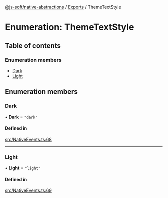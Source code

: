 [@js-soft/native-abstractions](../README.md) / [Exports](../modules.md) / ThemeTextStyle

# Enumeration: ThemeTextStyle

## Table of contents

### Enumeration members

- [Dark](ThemeTextStyle.md#dark)
- [Light](ThemeTextStyle.md#light)

## Enumeration members

### Dark

• **Dark** = `"dark"`

#### Defined in

[src/NativeEvents.ts:68](https://github.com/js-soft/ts-native-access/blob/93dbc36/packages/abstractions/src/NativeEvents.ts#L68)

___

### Light

• **Light** = `"light"`

#### Defined in

[src/NativeEvents.ts:69](https://github.com/js-soft/ts-native-access/blob/93dbc36/packages/abstractions/src/NativeEvents.ts#L69)

